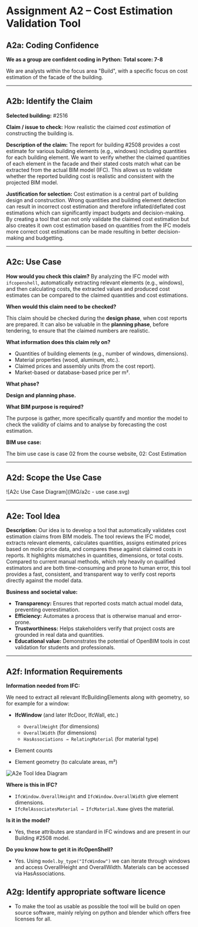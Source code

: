 # Assignment A2 – Cost Estimation Validation Tool

## A2a: Coding Confidence

**We as a group are confident coding in Python:**
**Total score: 7-8**

We are analysts within the focus area "Build", with a specific focus on cost estimation of the facade of the building.

---

## A2b: Identify the Claim

**Selected building:** #2516

**Claim / issue to check:**
How realistic the claimed *cost estimation* of constructing the building is.

**Description of the claim:**
The report for building #2508 provides a cost estimate for various building elements (e.g., windows) including quantities for each building element. We want to verify whether the claimed quantities of each element in the facade and their stated costs match what can be extracted from the actual BIM model (IFC). This allows us to validate whether the reported building cost is realistic and consistent with the projected BIM model.

**Justification for selection:**
Cost estimation is a central part of building design and construction. Wrong quantities and building element detection can result in incorrect cost estimation and therefore inflated/deflated cost estimations which can significantly impact budgets and decision-making. By creating a tool that can not only validate the claimed cost estimation but also creates it own cost estimation based on quantities from the IFC models more correct cost estimations can be made resulting in better decision-making and budgetting.

---

## A2c: Use Case

**How would you check this claim?**
By analyzing the IFC model with `ifcopenshell`, automatically extracting relevant elements (e.g., windows), and then calculating costs, the extracted values and produced cost estimates can be compared to the claimed quantities and cost estimations.

**When would this claim need to be checked?**

This claim should be checked during the **design phase**, when cost reports are prepared. It can also be valuable in the **planning phase**, before tendering, to ensure that the claimed numbers are realistic.


**What information does this claim rely on?**

* Quantities of building elements (e.g., number of windows, dimensions).
* Material properties (wood, aluminum, etc.).
* Claimed prices and assembly units (from the cost report).
* Market-based or database-based price per m².

**What phase?**

**Design and planning phase.**

**What BIM purpose is required?**

The purpose is gather,  more specifically quantify and montior the model to check the validity of claims and to analyse by forecasting the cost estimation.

**BIM use case:**

The bim use case is case 02 from the course website, 02: Cost Estimation

---

## A2d: Scope the Use Case

![A2c Use Case Diagram](IMG/a2c - use case.svg)

---

## A2e: Tool Idea

**Description:**
Our idea is to develop a tool that automatically validates cost estimation claims from BIM models. The tool reviews the IFC model, extracts relevant elements, calculates quantities, assigns estimated prices based on molio price data, and compares these against claimed costs in reports. It highlights mismatches in quantities, dimensions, or total costs. Compared to current manual methods, which rely heavily on qualified estimators and are both time-consuming and prone to human error, this tool provides a fast, consistent, and transparent way to verify cost reports directly against the model data.

**Business and societal value:**

* **Transparency:** Ensures that reported costs match actual model data, preventing overestimation.
* **Efficiency:** Automates a process that is otherwise manual and error-prone.
* **Trustworthiness:** Helps stakeholders verify that project costs are grounded in real data and quantities.
* **Educational value:** Demonstrates the potential of OpenBIM tools in cost validation for students and professionals.

---

## A2f: Information Requirements

**Information needed from IFC:**

We need to extract all relevant IfcBuildingElements along with geometry, so for example for a window:

* **IfcWindow** (and later IfcDoor, IfcWall, etc.)

  * `OverallHeight` (for dimensions)
  * `OverallWidth` (for dimensions)
  * `HasAssociations → RelatingMaterial` (for material type)
* Element counts
* Element geometry (to calculate areas, m²)

![A2e Tool Idea Diagram](IMG/A2e_ToolIdea.svg)

**Where is this in IFC?**

* `IfcWindow.OverallHeight` and `IfcWindow.OverallWidth` give element dimensions.
* `IfcRelAssociatesMaterial → IfcMaterial.Name` gives the material.

**Is it in the model?**

* Yes, these attributes are standard in IFC windows and are present in our Building #2508 model.

**Do you know how to get it in ifcOpenShell?**

* Yes. Using `model.by_type("IfcWindow")` we can iterate through windows and access OverallHeight and OverallWidth.
Materials can be accessed via HasAssociations.

## A2g: Identify appropriate software licence

* To make the tool as usable as possible the tool will be build on open source software, mainly relying on python and blender which offers free licenses for all.



